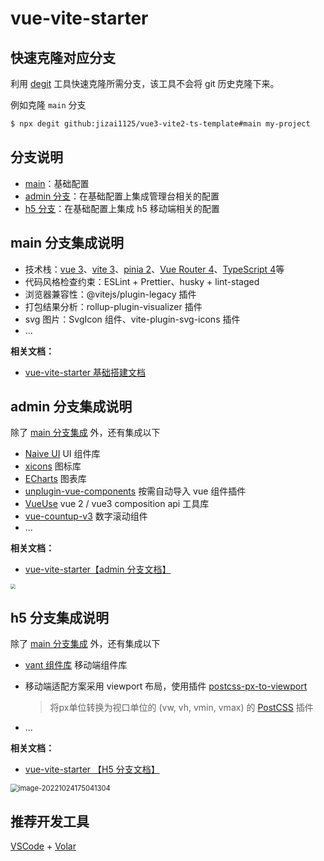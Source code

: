 # vue-vite-starter

## 快速克隆对应分支

利用 [degit](https://github.com/Rich-Harris/degit) 工具快速克隆所需分支，该工具不会将 git 历史克隆下来。

例如克隆 `main` 分支

```bash
$ npx degit github:jizai1125/vue3-vite2-ts-template#main my-project
```

## 分支说明

- [main](https://github.com/jizai1125/vue3-vite2-ts-template/tree/main)：基础配置
- [admin 分支](https://github.com/jizai1125/vue3-vite2-ts-template/tree/admin)：在基础配置上集成管理台相关的配置
- [h5 分支](https://github.com/jizai1125/vue3-vite2-ts-template/tree/h5)：在基础配置上集成 h5 移动端相关的配置

## main 分支集成说明

- 技术栈：[vue 3](https://v3.cn.vuejs.org/guide/introduction.html)、[vite 3](https://cn.vitejs.dev/guide/)、[pinia 2](https://pinia.vuejs.org/introduction.html)、[Vue Router 4](https://next.router.vuejs.org/zh/introduction.html)、[TypeScript 4](https://www.typescriptlang.org/)等
- 代码风格检查约束：ESLint + Prettier、husky + lint-staged
- 浏览器兼容性：@vitejs/plugin-legacy 插件
- 打包结果分析：rollup-plugin-visualizer 插件
- svg 图片：SvgIcon 组件、vite-plugin-svg-icons 插件
- ...

**相关文档：**

- [vue-vite-starter 基础搭建文档](https://jizai-.notion.site/vue3-vite2-ts-template-8655943992f14b34a1582e02f26b5eba)

## admin 分支集成说明

除了 [main 分支集成](https://github.com/jizai1125/vue3-vite2-ts-template#main-分支集成说明) 外，还有集成以下

- [Naive UI](https://www.naiveui.com/zh-CN/os-theme/docs/installation)  UI 组件库
- [xicons](https://www.xicons.org/)  图标库 
- [ECharts](https://echarts.apache.org/zh/index.html)  图表库
- [unplugin-vue-components](https://github.com/antfu/unplugin-vue-components)  按需自动导入 vue 组件插件 
- [VueUse](https://vueuse.org/)  vue 2 / vue3 composition api 工具库
- [vue-countup-v3](https://www.npmjs.com/package/vue-countup-v3) 数字滚动组件
- ...

**相关文档：**

- [vue-vite-starter【admin 分支文档】](https://jizai-.notion.site/vue3-vite2-ts-template-admin-b9a4e222c4f84cb6b6db6df07ff0e862)

<img src="https://gitee.com/aka-jizai/PicPlus/raw/master/image-20221021113346990.png" style="zoom:50%;" />

## h5 分支集成说明

除了 [main 分支集成](https://github.com/jizai1125/vue3-vite2-ts-template#main-分支集成说明) 外，还有集成以下

- [vant 组件库](https://vant-contrib.gitee.io/vant/v3/#/zh-CN/quickstart)  移动端组件库

- 移动端适配方案采用 viewport 布局，使用插件 [postcss-px-to-viewport](https://github.com/evrone/postcss-px-to-viewport)

  > 将px单位转换为视口单位的 (vw, vh, vmin, vmax) 的 [PostCSS](https://github.com/postcss/postcss) 插件
  
- ...

**相关文档：**

- [vue-vite-starter 【H5 分支文档】](https://jizai-.notion.site/vue3-vite2-ts-template-H5-59684b7e415949b6939c7afe2ceb73fd)

<img src="https://gitee.com/aka-jizai/PicPlus/raw/master/image-20221024175041304.png" alt="image-20221024175041304" style="zoom:80%;" />

## 推荐开发工具

[VSCode](https://code.visualstudio.com/) + [Volar](https://marketplace.visualstudio.com/items?itemName=johnsoncodehk.volar)
